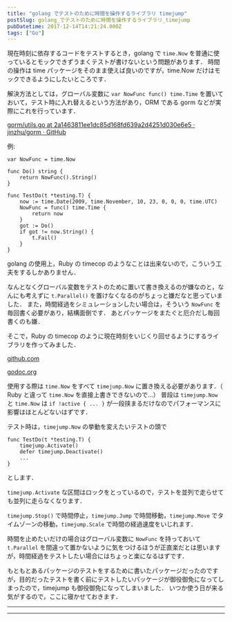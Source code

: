 ```yaml
---
title: "golang でテストのために時間を操作するライブラリ timejump"
postSlug: golang_でテストのために時間を操作するライブラリ_timejump
pubDatetime: 2017-12-14T14:21:24.000Z
tags: ["Go"]
---
```


現在時刻に依存するコードをテストするとき，golang で `time.Now` を普通に使っているとモックできずうまくテストが書けないという問題があります．
時間の操作は time パッケージをそのまま使えば良いのですが，time.Now だけはモックできるようにしたいところです．

解決方法としては，グローバル変数に `var NowFunc func() time.Time` を置いておいて，テスト時に入れ替えるという方法があり，ORM である gorm などが実際にこれを行っています．

[gorm/utils.go at 2a1463811ee1dc85d168fd639a2d4251d030e6e5 · jinzhu/gorm · GitHub](https://github.com/jinzhu/gorm/blob/2a1463811ee1dc85d168fd639a2d4251d030e6e5/utils.go#L21)

例:

```
var NowFunc = time.Now

func Do() string {
    return NowFunc().String()
}

func TestDo(t *testing.T) {
    now := time.Date(2009, time.November, 10, 23, 0, 0, 0, time.UTC)
    NowFunc = func() time.Time {
        return now
    }
    got := Do()
    if got != now.String() {
        t.Fail()
    }
}

```

golang の使用上，Ruby の timecop のようなことは出来ないので，こういう工夫をするしかありません．

なんとなくグローバル変数をテストのために置いて書き換えるのが嫌なのと，なんにも考えずに `t.Parallel()` を置けなくなるのがちょっと嫌だなと思っていました．
また，時間経過をシミュレーションしたい場合は，そういう `NowFunc` を毎回書く必要があり，結構面倒です．
あとパッケージをまたぐと厄介だし毎回書くのも嫌．

そこで，Ruby の timecop のように現在時刻をいじくり回せるようにするライブラリを作ってみました．

[github.com](https://github.com/agatan/timejump)

[godoc.org](https://godoc.org/github.com/agatan/timejump)

使用する際は `time.Now` をすべて `timejump.Now` に置き換える必要があります．（ Ruby と違って `time.Now` を直接上書きできないので...）
普段は `timejump.Now` と `time.Now` は `if !active { ... }` が一段挟まるだけなのでパフォーマンスに影響はほとんどないはずです．

テスト時は，`timejump.Now` の挙動を変えたいテストの頭で

```
func TestDo(t *testing.T) {
    timejump.Activate()
    defer timejump.Deactivate()
    ...
}

```

とします．

`timejump.Activate` な区間はロックをとっているので，テストを並列で走らせても並列に走らなくなります．

`timejump.Stop()` で時間停止，`timejump.Jump` で時間移動，`timejump.Move` でタイムゾーンの移動，`timejump.Scale` で時間の経過速度をいじれます．

時間を止めたいだけの場合はグローバル変数に `NowFunc` を持っておいて `t.Parallel` を間違って置かないように気をつけるほうが正直楽だとは思いますが，時間経過をテストしたい場合にはちょっと楽になるはずです．

もともとあるパッケージのテストをするために書いたパッケージだったのですが，目的だったテストを書く前にテストしたいパッケージが御役御免になってしまったので，timejump も御役御免になってしまいました．
いつか使う日が来る気がするので，ここに寝かせておきます．

---

---
